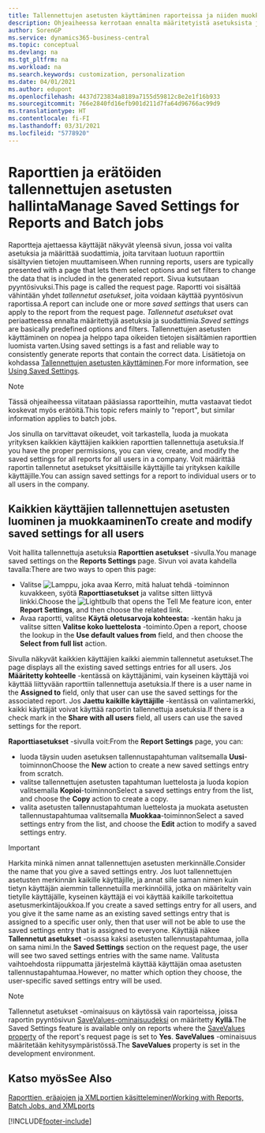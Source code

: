 ```yaml
---
title: Tallennettujen asetusten käyttäminen raporteissa ja niiden muokkaaminen | Microsoft Docs
description: Ohjeaiheessa kerrotaan ennalta määritetyistä asetuksista ja suodattimista, joilla raportti mukautetaan ja luodaan oikeita tietoja.
author: SorenGP
ms.service: dynamics365-business-central
ms.topic: conceptual
ms.devlang: na
ms.tgt_pltfrm: na
ms.workload: na
ms.search.keywords: customization, personalization
ms.date: 04/01/2021
ms.author: edupont
ms.openlocfilehash: 4437d723834a8189a7155d59812c8e2e1f16b933
ms.sourcegitcommit: 766e2840fd16efb901d211d7fa64d96766ac99d9
ms.translationtype: HT
ms.contentlocale: fi-FI
ms.lasthandoff: 03/31/2021
ms.locfileid: "5778920"
---
```

# <a name="manage-saved-settings-for-reports-and-batch-jobs"></a><span data-ttu-id="ba72d-103">Raporttien ja erätöiden tallennettujen asetusten hallinta</span><span class="sxs-lookup"><span data-stu-id="ba72d-103">Manage Saved Settings for Reports and Batch jobs</span></span>
<span data-ttu-id="ba72d-104">Raportteja ajettaessa käyttäjät näkyvät yleensä sivun, jossa voi valita asetuksia ja määrittää suodattimia, joita tarvitaan luotuun raporttiin sisältyvien tietojen muuttamiseen.</span><span class="sxs-lookup"><span data-stu-id="ba72d-104">When running reports, users are typically presented with a page that lets them select options and set filters to change the data that is included in the generated report.</span></span> <span data-ttu-id="ba72d-105">Sivua kutsutaan pyyntösivuksi.</span><span class="sxs-lookup"><span data-stu-id="ba72d-105">This page is called the request page.</span></span> <span data-ttu-id="ba72d-106">Raportti voi sisältää vähintään yhdet *tallennetut asetukset*, joita voidaan käyttää pyyntösivun raportissa.</span><span class="sxs-lookup"><span data-stu-id="ba72d-106">A report can include one or more *saved settings* that users can apply to the report from the request page.</span></span> <span data-ttu-id="ba72d-107">*Tallennetut asetukset* ovat periaatteessa ennalta määritettyjä asetuksia ja suodattimia.</span><span class="sxs-lookup"><span data-stu-id="ba72d-107">*Saved settings* are basically predefined options and filters.</span></span> <span data-ttu-id="ba72d-108">Tallennettujen asetusten käyttäminen on nopea ja helppo tapa oikeiden tietojen sisältämien raporttien luomista varten.</span><span class="sxs-lookup"><span data-stu-id="ba72d-108">Using saved settings is a fast and reliable way to consistently generate reports that contain the correct data.</span></span> <span data-ttu-id="ba72d-109">Lisätietoja on kohdassa [Tallennettujen asetusten käyttäminen](ui-work-report.md#SavedSettings).</span><span class="sxs-lookup"><span data-stu-id="ba72d-109">For more information, see [Using Saved Settings](ui-work-report.md#SavedSettings).</span></span>

> [!NOTE]
> <span data-ttu-id="ba72d-110">Tässä ohjeaiheessa viitataan pääsiassa raportteihin, mutta vastaavat tiedot koskevat myös erätöitä.</span><span class="sxs-lookup"><span data-stu-id="ba72d-110">This topic refers mainly to "report", but similar information applies to batch jobs.</span></span>

<span data-ttu-id="ba72d-111">Jos sinulla on tarvittavat oikeudet, voit tarkastella, luoda ja muokata yrityksen kaikkien käyttäjien kaikkien raporttien tallennettuja asetuksia.</span><span class="sxs-lookup"><span data-stu-id="ba72d-111">If you have the proper permissions, you can view, create, and modify the saved settings for all reports for all users in a company.</span></span> <span data-ttu-id="ba72d-112">Voit määrittää raportin tallennetut asetukset yksittäisille käyttäjille tai yrityksen kaikille käyttäjille.</span><span class="sxs-lookup"><span data-stu-id="ba72d-112">You can assign saved settings for a report to individual users or to all users in the company.</span></span>

<!--
## Apply saved settings to a report
1. Open the report.

   The request page appears.    
2. In the **Saved Settings** section of the page, set the **Name** field  to the saved settings that you want to use.

   The **Saved Settings** section only appears if the report has been run before or if there are existing saved settings entries. The saved settings entry called **Last used options and filters** is always available. These settings are the option and filter values that were used the last time you ran the report.

-->

## <a name="to-create-and-modify-saved-settings-for-all-users"></a><span data-ttu-id="ba72d-113">Kaikkien käyttäjien tallennettujen asetusten luominen ja muokkaaminen</span><span class="sxs-lookup"><span data-stu-id="ba72d-113">To create and modify saved settings for all users</span></span>
<span data-ttu-id="ba72d-114">Voit hallita tallennettuja asetuksia **Raporttien asetukset** -sivulla.</span><span class="sxs-lookup"><span data-stu-id="ba72d-114">You manage saved settings on the **Reports Settings** page.</span></span> <span data-ttu-id="ba72d-115">Sivun voi avata kahdella tavalla:</span><span class="sxs-lookup"><span data-stu-id="ba72d-115">There are two ways to open this page:</span></span>
-   <span data-ttu-id="ba72d-116">Valitse ![Lamppu, joka avaa Kerro, mitä haluat tehdä -toiminnon](media/ui-search/search_small.png "Kerro, mitä haluat tehdä") kuvakkeen, syötä **Raporttiasetukset** ja valitse sitten liittyvä linkki.</span><span class="sxs-lookup"><span data-stu-id="ba72d-116">Choose the ![Lightbulb that opens the Tell Me feature](media/ui-search/search_small.png "Tell me what you want to do") icon, enter **Report Settings**, and then choose the related link.</span></span>
-   <span data-ttu-id="ba72d-117">Avaa raportti, valitse **Käytä oletusarvoja kohteesta:** -kentän haku ja valitse sitten **Valitse koko luettelosta** -toiminto.</span><span class="sxs-lookup"><span data-stu-id="ba72d-117">Open a report, choose the lookup in the **Use default values from** field, and then choose the **Select from full list** action.</span></span>

<span data-ttu-id="ba72d-118">Sivulla näkyvät kaikkien käyttäjien kaikki aiemmin tallennetut asetukset.</span><span class="sxs-lookup"><span data-stu-id="ba72d-118">The page displays all the existing saved settings entries for all users.</span></span> <span data-ttu-id="ba72d-119">Jos **Määritetty kohteelle** -kentässä on käyttäjänimi, vain kyseinen käyttäjä voi käyttää liittyvään raporttiin tallennettuja asetuksia.</span><span class="sxs-lookup"><span data-stu-id="ba72d-119">If there is a user name in the **Assigned to** field, only that user can use the saved settings for the associated report.</span></span> <span data-ttu-id="ba72d-120">Jos **Jaettu kaikille käyttäjille** -kentässä on valintamerkki, kaikki käyttäjät voivat käyttää raportin tallennettuja asetuksia.</span><span class="sxs-lookup"><span data-stu-id="ba72d-120">If there is a check mark in the **Share with all users** field, all users can use the saved settings for the report.</span></span>

<span data-ttu-id="ba72d-121">**Raporttiasetukset** -sivulla voit:</span><span class="sxs-lookup"><span data-stu-id="ba72d-121">From the **Report Settings** page, you can:</span></span>
-   <span data-ttu-id="ba72d-122">luoda täysin uuden asetuksen tallennustapahtuman valitsemalla **Uusi**-toiminnon</span><span class="sxs-lookup"><span data-stu-id="ba72d-122">Choose the **New** action to create a new saved settings entry from scratch.</span></span>
-   <span data-ttu-id="ba72d-123">valitse tallennettujen asetusten tapahtuman luettelosta ja luoda kopion valitsemalla **Kopioi**-toiminnon</span><span class="sxs-lookup"><span data-stu-id="ba72d-123">Select a saved settings entry from the list, and choose the **Copy** action to create a copy.</span></span>
-   <span data-ttu-id="ba72d-124">valita asetusten tallennustapahtuman luettelosta ja muokata asetusten tallennustapahtumaa valitsemalla **Muokkaa**-toiminnon</span><span class="sxs-lookup"><span data-stu-id="ba72d-124">Select a saved settings entry from the list, and choose the **Edit** action to modify a saved settings entry.</span></span>

> [!Important]
> <span data-ttu-id="ba72d-125">Harkita minkä nimen annat tallennettujen asetusten merkinnälle.</span><span class="sxs-lookup"><span data-stu-id="ba72d-125">Consider the name that you give a saved settings entry.</span></span> <span data-ttu-id="ba72d-126">Jos luot tallennettujen asetusten merkinnän kaikille käyttäjille, ja annat sille saman nimen kuin tietyn käyttäjän aiemmin tallennetuilla merkinnöillä, jotka on määritelty vain tietylle käyttäjälle, kyseinen käyttäjä ei voi käyttää kaikille tarkoitettua asetusmerkintäjoukkoa.</span><span class="sxs-lookup"><span data-stu-id="ba72d-126">If you create a saved settings entry for all users, and you give it the same name as an existing saved settings entry that is assigned to a specific user only, then that user will not be able to use the saved settings entry that is assigned to everyone.</span></span>  <span data-ttu-id="ba72d-127">Käyttäjä näkee **Tallennetut asetukset** -osassa kaksi asetusten tallennustapahtumaa, jolla on sama nimi.</span><span class="sxs-lookup"><span data-stu-id="ba72d-127">In the **Saved Settings** section on the request page, the user will see two saved settings entries with the same name.</span></span> <span data-ttu-id="ba72d-128">Valitusta vaihtoehdosta riippumatta järjestelmä käyttää käyttäjän omaa asetusten tallennustapahtumaa.</span><span class="sxs-lookup"><span data-stu-id="ba72d-128">However, no matter which option they choose, the user-specific saved settings entry will be used.</span></span>

> [!NOTE]
> <span data-ttu-id="ba72d-129">Tallennetut asetukset -ominaisuus on käytössä vain raporteissa, joissa raportin pyyntösivun [SaveValues-ominaisuudeksi](/dynamics365/business-central/dev-itpro/developer/properties/devenv-savevalues-property) on määritetty **Kyllä**.</span><span class="sxs-lookup"><span data-stu-id="ba72d-129">The Saved Settings feature is available only on reports where the [SaveValues property](/dynamics365/business-central/dev-itpro/developer/properties/devenv-savevalues-property) of the report's request page is set to **Yes**.</span></span> <span data-ttu-id="ba72d-130">**SaveValues** -ominaisuus määritetään kehitysympäristössä.</span><span class="sxs-lookup"><span data-stu-id="ba72d-130">The **SaveValues** property is set in the development environment.</span></span>  

## <a name="see-also"></a><span data-ttu-id="ba72d-131">Katso myös</span><span class="sxs-lookup"><span data-stu-id="ba72d-131">See Also</span></span>
[<span data-ttu-id="ba72d-132">Raporttien, eräajojen ja XMLportien käsitteleminen</span><span class="sxs-lookup"><span data-stu-id="ba72d-132">Working with Reports, Batch Jobs, and XMLports</span></span>](ui-work-report.md)  


[!INCLUDE[footer-include](includes/footer-banner.md)]